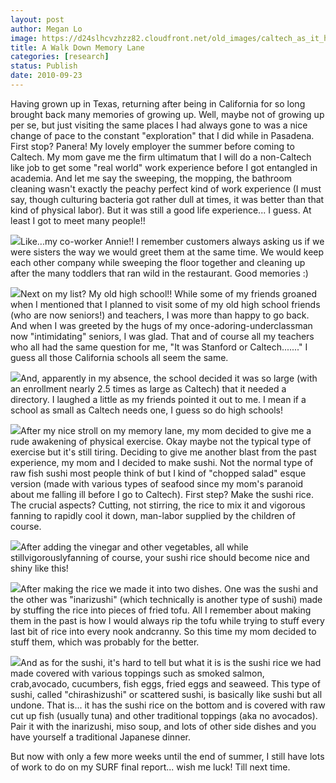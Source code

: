 ```yaml
---
layout: post
author: Megan Lo
image: https://d24slhcvzhzz82.cloudfront.net/old_images/caltech_as_it_happens/6a0105349b8251970b0133f475e745970b.jpg
title: A Walk Down Memory Lane 
categories: [research]
status: Publish
date: 2010-09-23
---
```



Having grown up in Texas, returning after being in California for so long brought back many memories of growing up. Well, maybe not of growing up per se, but just visiting the same places I had always gone to was a nice change of pace to the constant "exploration" that I did while in Pasadena. First stop?
Panera! My lovely employer the summer before coming to Caltech. My mom gave me the firm ultimatum that I will do a non-Caltech like job to get some "real world" work experience before I got entangled in academia. And let me say the sweeping, the mopping, the bathroom cleaning wasn't exactly the peachy perfect kind of work experience (I must say, though culturing bacteria got rather dull at times, it was better than that kind of physical labor). But it was still a good life experience... I guess. At least I got to meet many people!!

![](https://d24slhcvzhzz82.cloudfront.net/old_images/caltech_as_it_happens/6a0105349b8251970b01348795edde970c.jpg)Like...my co-worker Annie!! I remember customers always asking us if we were sisters the way we would greet them at the same time. We would keep each other company while sweeping the floor together and cleaning up after the many toddlers that ran wild in the restaurant. Good memories :)

![](https://d24slhcvzhzz82.cloudfront.net/old_images/caltech_as_it_happens/6a0105349b8251970b01348795f982970c.jpg)Next on my list? My old high school!! While some of my friends groaned when I mentioned that I planned to visit some of my old high school friends (who are now seniors!) and teachers, I was more than happy to go back. And when I was greeted by the hugs of my once-adoring-underclassman now "intimidating" seniors, I was glad. That and of course all my teachers who all had the same question for me, "It was Stanford or Caltech......." I guess all those California schools all seem the same.


![](https://d24slhcvzhzz82.cloudfront.net/old_images/caltech_as_it_happens/6a0105349b8251970b0133f47609ac970b.jpg)And, apparently in my absence, the school decided it was so large (with an enrollment nearly 2.5 times as large as Caltech) that it needed a directory. I laughed a little as my friends pointed it out to me. I mean if a school as small as Caltech needs one, I guess so do high schools!

![](https://d24slhcvzhzz82.cloudfront.net/old_images/caltech_as_it_happens/6a0105349b8251970b0133f4760e49970b.jpg)After my nice stroll on my memory lane, my mom decided to give me a rude awakening of physical exercise. Okay maybe not the typical type of exercise but it's still tiring. Deciding to give me another blast from the past experience, my mom and I decided to make sushi. Not the normal type of raw fish sushi most people think of but I kind of "chopped salad" esque version (made with various types of seafood since my mom's paranoid about me falling ill before I go to Caltech). First step? Make the sushi rice. The crucial aspects? Cutting, not stirring, the rice to mix it and vigorous fanning to rapidly cool it down, man-labor supplied by the children of course.


![](https://d24slhcvzhzz82.cloudfront.net/old_images/caltech_as_it_happens/6a0105349b8251970b0133f47619bc970b.jpg)After adding the vinegar and other vegetables, all while stillvigorouslyfanning of course, your sushi rice should become nice and shiny like this!

![](https://d24slhcvzhzz82.cloudfront.net/old_images/caltech_as_it_happens/6a0105349b8251970b013487961970970c.jpg)After making the rice we made it into two dishes. One was the sushi and the other was "inarizushi" (which technically is another type of sushi) made by stuffing the rice into pieces of fried tofu. All I remember about making them in the past is how I would always rip the tofu while trying to stuff every last bit of rice into every nook andcranny. So this time my mom decided to stuff them, which was probably for the better.


![](https://d24slhcvzhzz82.cloudfront.net/old_images/caltech_as_it_happens/6a0105349b8251970b0133f4763943970b.jpg)And as for the sushi, it's hard to tell but what it is is the sushi rice we had made covered with various toppings such as smoked salmon, crab,avocado, cucumbers, fish eggs, fried eggs and seaweed. This type of sushi, called "chirashizushi" or scattered sushi, is basically like sushi but all undone. That is... it has the sushi rice on the bottom and is covered with raw cut up fish (usually tuna) and other traditional toppings (aka no avocados). Pair it with the inarizushi, miso soup, and lots of other side dishes and you have yourself a traditional Japanese dinner.

But now with only a few more weeks until the end of summer, I still have lots of work to do on my SURF final report... wish me luck! Till next time.

